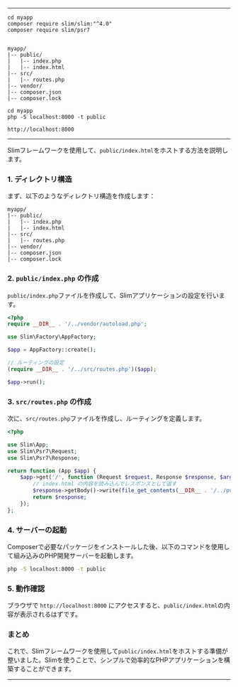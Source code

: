 
---

```
cd myapp
composer require slim/slim:"^4.0"
composer require slim/psr7


myapp/
|-- public/
|   |-- index.php
|   |-- index.html
|-- src/
|   |-- routes.php
|-- vendor/
|-- composer.json
|-- composer.lock

cd myapp
php -S localhost:8000 -t public

http://localhost:8000

```

---

Slimフレームワークを使用して、`public/index.html`をホストする方法を説明します。

### 1. ディレクトリ構造

まず、以下のようなディレクトリ構造を作成します：

```
myapp/
|-- public/
|   |-- index.php
|   |-- index.html
|-- src/
|   |-- routes.php
|-- vendor/
|-- composer.json
|-- composer.lock
```

### 2. `public/index.php` の作成

`public/index.php`ファイルを作成して、Slimアプリケーションの設定を行います。

```php
<?php
require __DIR__ . '/../vendor/autoload.php';

use Slim\Factory\AppFactory;

$app = AppFactory::create();

// ルーティングの設定
(require __DIR__ . '/../src/routes.php')($app);

$app->run();
```

### 3. `src/routes.php` の作成

次に、`src/routes.php`ファイルを作成し、ルーティングを定義します。

```php
<?php

use Slim\App;
use Slim\Psr7\Request;
use Slim\Psr7\Response;

return function (App $app) {
    $app->get('/', function (Request $request, Response $response, $args) {
        // index.html の内容を読み込んでレスポンスとして返す
        $response->getBody()->write(file_get_contents(__DIR__ . '/../public/index.html'));
        return $response;
    });
};
```

### 4. サーバーの起動

Composerで必要なパッケージをインストールした後、以下のコマンドを使用して組み込みのPHP開発サーバーを起動します。

```bash
php -S localhost:8000 -t public
```

### 5. 動作確認

ブラウザで `http://localhost:8000` にアクセスすると、`public/index.html`の内容が表示されるはずです。

### まとめ

これで、Slimフレームワークを使用して`public/index.html`をホストする準備が整いました。Slimを使うことで、シンプルで効率的なPHPアプリケーションを構築することができます。

---

